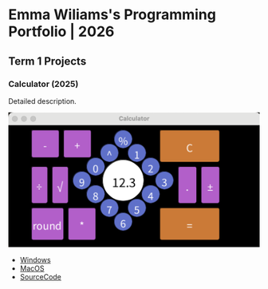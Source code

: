 #  Emma Wiliams's Programming Portfolio | 2026

## Term 1 Projects

### Calculator (2025)

Detailed description.

![RunningCalculator](https://github.com/EmmaWill815/portfolio/blob/main/images/calc.png?raw=true)

* [Windows]()
* [MacOS]()
* [SourceCode]()

